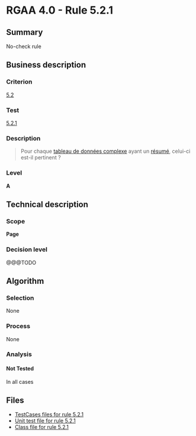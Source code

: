 # RGAA 4.0 - Rule 5.2.1

## Summary

No-check rule

## Business description

### Criterion

[5.2](https://www.numerique.gouv.fr/publications/rgaa-accessibilite/methode/criteres/#crit-5-2)

### Test

[5.2.1](https://www.numerique.gouv.fr/publications/rgaa-accessibilite/methode/criteres/#test-5-2-1)

### Description

> Pour chaque [tableau de données complexe](https://www.numerique.gouv.fr/publications/rgaa-accessibilite/methode/glossaire/#tableau-de-donnees-complexe) ayant un [résumé](https://www.numerique.gouv.fr/publications/rgaa-accessibilite/methode/glossaire/#resume), celui-ci est-il pertinent ?

### Level

**A**


## Technical description

### Scope

**Page**

### Decision level

@@@TODO


## Algorithm

### Selection

None

### Process

None

### Analysis

#### Not Tested

In all cases


## Files

- [TestCases files for rule 5.2.1](https://gitlab.com/asqatasun/Asqatasun/-/tree/v5/rules/rules-rgaa4.0/src/test/resources/testcases/rgaa40/Rgaa40Rule050201/)
- [Unit test file for rule 5.2.1](https://gitlab.com/asqatasun/Asqatasun/-/blob/v5/rules/rules-rgaa4.0/src/test/java/org/asqatasun/rules/rgaa40/Rgaa40Rule050201Test.java)
- [Class file for rule 5.2.1](https://gitlab.com/asqatasun/Asqatasun/-/blob/v5/rules/rules-rgaa4.0/src/main/java/org/asqatasun/rules/rgaa40/Rgaa40Rule050201.java)


